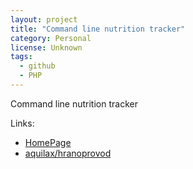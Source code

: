 ```yaml
---
layout: project
title: "Command line nutrition tracker"
category: Personal
license: Unknown
tags:
  - github
  - PHP
---
```


Command line nutrition tracker

Links:

* [HomePage](http://hranenedieta.com)
* [aquilax/hranoprovod](https://github.com/aquilax/hranoprovod)
